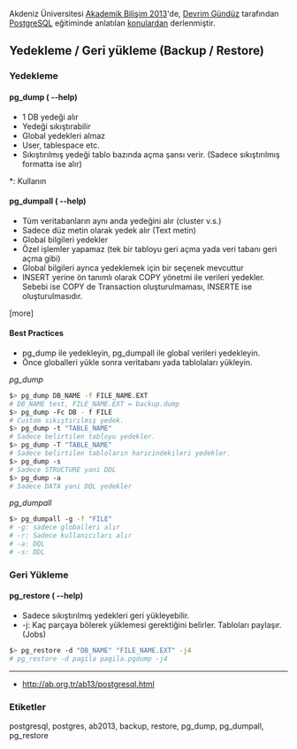 Akdeniz Üniversitesi [Akademik Bilişim 2013](http://ab2013.akdeniz.edu.tr/)'de, [Devrim Gündüz](http://www.gunduz.org) tarafından [PostgreSQL](http://www.postgresql.org/) eğitiminde anlatılan [konulardan](http://ab.org.tr/ab13/postgresql.html) derlenmiştir.

## Yedekleme / Geri yükleme (Backup / Restore)

### Yedekleme

#### pg_dump ( --help)

* 1 DB yedeği alır
* Yedeği sıkıştırabilir
* Global yedekleri almaz
 * User, tablespace etc.
* Sıkıştırılmış yedeği tablo bazında açma şansı verir. (Sadece sıkıştırılmış formatta ise alır)

*: Kullanın

#### pg_dumpall ( --help)

* Tüm veritabanların aynı anda yedeğini alır (cluster v.s.)
* Sadece düz metin olarak yedek alır (Text metin)
* Global bilgileri yedekler
* Özel işlemler yapamaz (tek bir tabloyu geri açma yada veri tabanı geri açma gibi)
* Global bilgileri ayrıca yedeklemek için bir seçenek mevcuttur
* INSERT yerine ön tanımlı olarak COPY yönetmi ile verileri yedekler. Sebebi ise COPY de Transaction oluşturulmaması, INSERTE ise oluşturulmasıdır.

[more]

#### Best Practices

* pg_dump ile yedekleyin, pg_dumpall ile global verileri yedekleyin.
* Önce globalleri yükle sonra veritabanı yada tablolaları yükleyin.

*pg_dump*

```bash
$> pg_dump DB_NAME -f FILE_NAME.EXT 
# DB_NAME test, FILE_NAME.EXT = backup.dump
$> pg_dump -Fc DB - f FILE 
# Custom sıkıştırılmış yedek.
$> pg_dump -t "TABLE_NAME" 
# Sadece belirtilen tabloyu yedekler.
$> pg_dump -T "TABLE_NAME" 
# Sadece belirtilen tabloların haricindekileri yedekler.
$> pg_dump -s
# Sadece STRUCTURE yani DDL
$> pg_dump -a
# Sadece DATA yani DQL yedekler
```

*pg_dumpall*

```bash
$> pg_dumpall -g -f "FILE"
# -g: sadece globalleri alır
# -r: Sadece kullanıcıları alır
# -a: DQL
# -s: DDL
```

### Geri Yükleme

#### pg_restore ( --help)

* Sadece sıkıştırılmış yedekleri geri yükleyebilir.
* -j: Kaç parçaya bölerek yüklemesi gerektiğini belirler. Tabloları paylaşır. (Jobs)

```bash
$> pg_restore -d "DB_NAME" "FILE_NAME.EXT" -j4
# pg_restore -d pagila pagila.pgdump -j4
```

---
* http://ab.org.tr/ab13/postgresql.html

### Etiketler
postgresql, postgres, ab2013, backup, restore, pg_dump, pg_dumpall, pg_restore